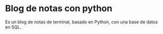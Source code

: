 # Blog de notas con python

Es un blog de notas de terminal, basado en Python, con una base de datos en SQL.
